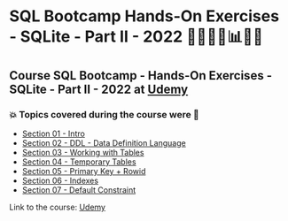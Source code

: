 # SQL Bootcamp Hands-On Exercises - SQLite - Part II - 2022 👩🏻‍💻🤖:bar_chart:🎲💽
## Course SQL Bootcamp - Hands-On Exercises - SQLite - Part II - 2022 at [Udemy](https://www.udemy.com/course/sql-bootcamp-hands-on-exercises-sqlite-part-ii/)
### :boom: Topics covered during the course were :rocket:
- [Section 01 - Intro](https://github.com/romulovieira777/SQL_Bootcamp_HandsOn_Exercises_SQLite_Part_II_2022/tree/main/Section_01_Intro)
- [Section 02 - DDL - Data Definition Language](https://github.com/romulovieira777/SQL_Bootcamp_HandsOn_Exercises_SQLite_Part_II_2022/tree/main/Section_02_DDL_Data_Definition_Language)
- [Section 03 - Working with Tables](https://github.com/romulovieira777/SQL_Bootcamp_HandsOn_Exercises_SQLite_Part_II_2022/tree/main/Section_03_Working_with_Tables)
- [Section 04 - Temporary Tables](https://github.com/romulovieira777/SQL_Bootcamp_HandsOn_Exercises_SQLite_Part_II_2022/tree/main/Section_04_Temporary_Tables)
- [Section 05 - Primary Key + Rowid](https://github.com/romulovieira777/SQL_Bootcamp_HandsOn_Exercises_SQLite_Part_II_2022/tree/main/Section_05_Primary_Key_Rowid)
- [Section 06 - Indexes](https://github.com/romulovieira777/SQL_Bootcamp_HandsOn_Exercises_SQLite_Part_II_2022/tree/main/Section_06_Indexes)
- [Section 07 - Default Constraint]()

Link to the course: [Udemy](https://www.udemy.com/course/sql-bootcamp-hands-on-exercises-sqlite-part-ii/)